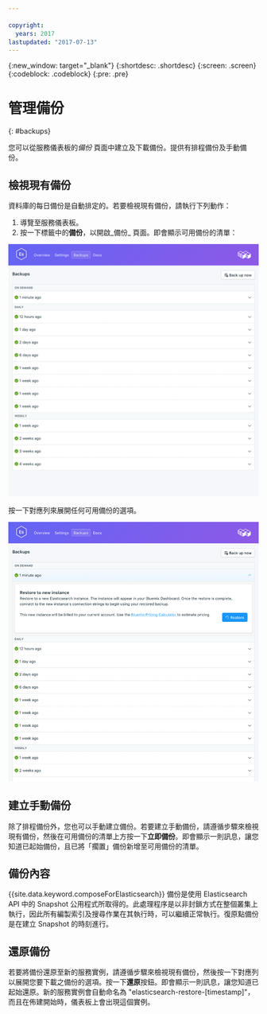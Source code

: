```yaml
---

copyright:
  years: 2017
lastupdated: "2017-07-13"
---
```


{:new_window: target="_blank"}
{:shortdesc: .shortdesc}
{:screen: .screen}
{:codeblock: .codeblock}
{:pre: .pre}

# 管理備份
{: #backups}

您可以從服務儀表板的*備份* 頁面中建立及下載備份。提供有排程備份及手動備份。

## 檢視現有備份

資料庫的每日備份是自動排定的。若要檢視現有備份，請執行下列動作：

1. 導覽至服務儀表板。
2. 按一下標籤中的**備份**，以開啟_備份_ 頁面。即會顯示可用備份的清單：

  ![可用備份](./images/elastic_search-backups-show.png "可用備份的清單。")

按一下對應列來展開任何可用備份的選項。

![備份選項](./images/elastic_search-backups-options.png "備份的選項。") 

## 建立手動備份

除了排程備份外，您也可以手動建立備份。若要建立手動備份，請遵循步驟來檢視現有備份，然後在可用備份的清單上方按一下**立即備份**。即會顯示一則訊息，讓您知道已起始備份，且已將「擱置」備份新增至可用備份的清單。

## 備份內容

{{site.data.keyword.composeForElasticsearch}} 備份是使用 Elasticsearch API 中的 Snapshot 公用程式所取得的。此處理程序是以非封鎖方式在整個叢集上執行，因此所有編製索引及搜尋作業在其執行時，可以繼續正常執行。復原點備份是在建立 Snapshot 的時刻進行。

## 還原備份
若要將備份還原至新的服務實例，請遵循步驟來檢視現有備份，然後按一下對應列以展開您要下載之備份的選項。按一下**還原**按鈕。即會顯示一則訊息，讓您知道已起始還原。新的服務實例會自動命名為 "elasticsearch-restore-[timestamp]"，而且在佈建開始時，儀表板上會出現這個實例。
